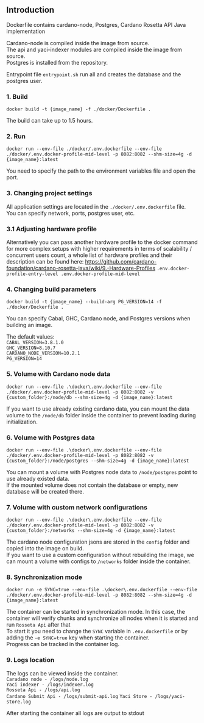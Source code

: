 ## Introduction

Dockerfile contains cardano-node, Postgres, Cardano Rosetta API Java implementation

Cardano-node is compiled inside the image from source.  
The api and yaci-indexer modules are compiled inside the image from source.  
Postgres is installed from the repository.

Entrypoint file ``entrypoint.sh`` run all and creates the database and the postgres user.

### 1. Build
```
docker build -t {image_name} -f ./docker/Dockerfile .
```
The build can take up to 1.5 hours.

### 2. Run
````
docker run --env-file ./docker/.env.dockerfile --env-file ./docker/.env.docker-profile-mid-level -p 8082:8082 --shm-size=4g -d {image_name}:latest
````
You need to specify the path to the environment variables file and open the port.

### 3. Changing project settings

All application settings are located in the ``./docker/.env.dockerfile`` file.  
You can specify network, ports, postgres user, etc.

### 3.1 Adjusting hardware profile
Alternatively you can pass another hardware profile to the docker command for more complex setups with higher requirements
in terms of scalability / concurrent users count, a whole list of hardware profiles 
and their description can be found here: https://github.com/cardano-foundation/cardano-rosetta-java/wiki/9.-Hardware-Profiles
``
.env.docker-profile-entry-level
.env.docker-profile-mid-level
``

### 4. Changing build parameters
```
docker build -t {image_name} --build-arg PG_VERSION=14 -f ./docker/Dockerfile .
``` 
You can specify Cabal, GHC, Cardano node, and Postgres versions when building an image.

The default values:  
``
CABAL_VERSION=3.8.1.0
``  
``
GHC_VERSION=8.10.7  
``  
``
CARDANO_NODE_VERSION=10.2.1  
``  
``
PG_VERSION=14  
``

### 5. Volume with Cardano node data
````
docker run --env-file .\docker\.env.dockerfile --env-file ./docker/.env.docker-profile-mid-level -p 8082:8082 -v {custom_folder}:/node/db --shm-size=4g -d {image_name}:latest
````
If you want to use already existing cardano data, you can mount the data volume to the ``/node/db`` folder inside the container to prevent loading during initialization.

### 6. Volume with Postgres data
````
docker run --env-file .\docker\.env.dockerfile --env-file ./docker/.env.docker-profile-mid-level -p 8082:8082 -v {custom_folder}:/node/postgres --shm-size=4g -d {image_name}:latest
````

You can mount a volume with Postgres node data to ``/node/postgres`` point to use already existed data.  
If the mounted volume does not contain the database or empty, new database will be created there.

### 7. Volume with custom network configurations
````
docker run --env-file .\docker\.env.dockerfile --env-file ./docker/.env.docker-profile-mid-level -p 8082:8082 -v {custom_folder}:/networks --shm-size=4g -d {image_name}:latest
````
The cardano node configuration jsons are stored in the ``config`` folder and copied into the image on build.  
If you want to use a custom configuration without rebuilding the image, we can mount a volume with configs to ``/networks`` folder inside the container.

### 8. Synchronization mode
````
docker run -e SYNC=true --env-file .\docker\.env.dockerfile --env-file ./docker/.env.docker-profile-mid-level -p 8082:8082 --shm-size=4g -d {image_name}:latest
````
The container can be started in synchronization mode. In this case, the container will verify chunks and synchronize all nodes when it is started and run ``Rosseta Api`` after that  
To start it you need to change the ``SYNC`` variable in ``.env.dockerfile`` or by adding the ``-e SYNC=true`` key when starting the container.  
Progress can be tracked in the container log.

### 9. Logs location

The logs can be viewed inside the container.  
``
Caradano node - /logs/node.log
``  
``
Yaci indexer - /logs/indexer.log
``  
``
Rosseta Api - /logs/api.log
``  
``
Cardano Submit Api - /logs/submit-api.log
``
``
Yaci Store - /logs/yaci-store.log
``

After starting the container all logs are output to stdout
